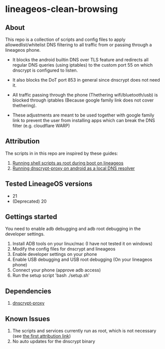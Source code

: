 # lineageos-clean-browsing

## About
This repo is a collection of scripts and config files to apply allowedlist/whitelist DNS filtering
to all traffic from or passing through a lineageos phone. 

* It blocks the android builtin DNS over TLS feature and redirects all regular DNS queries (using iptables)
to the custom port 55 on which dnscrypt is configured to listen.

* It also blocks the DoT port 853 in general since dnscrypt does not need it.

* All traffic passing through the phone (Thethering wifi/bluetooth/usb) is blocked through iptables (Because google family link does not cover thethering).

* These adjustments are meant to be used together with google family link to prevent the user from installing apps which can break the DNS filter (e.g. cloudflare WARP)

## Attribution
The scripts in in this repo are inspired by these guides:

1. [Running shell scripts as root during boot on lineageos](https://ch1p.io/lineageos-run-shell-script-at-boot-as-root/)
2. [Running dnscrypt-proxy on android as a local DNS resolver](https://android.stackexchange.com/questions/207484/how-to-run-dnscrypt-as-a-background-service-on-android)

## Tested LineageOS versions

* 21
* (Deprecated) 20

## Gettings started
You need to enable adb debugging and adb root debugging in the developer settings.

1. Install ADB tools on your linux/mac (I have not tested it on windows)
2. Modify the config files for dnscrypt and lineageos
4. Enable developer settings on your phone
5. Enable USB debugging and USB root debugging (On your lineageos phone)
6. Connect your phone (approve adb access)
7. Run the setup script 'bash ./setup.sh'

## Dependencies
1. [dnscrypt-proxy](https://github.com/DNSCrypt/dnscrypt-proxy)

## Known Issues
1. The scripts and services currently run as root, which is not necessary (see [the first attribution link](#attribution))
3. No auto updates for the dnscrypt binary
